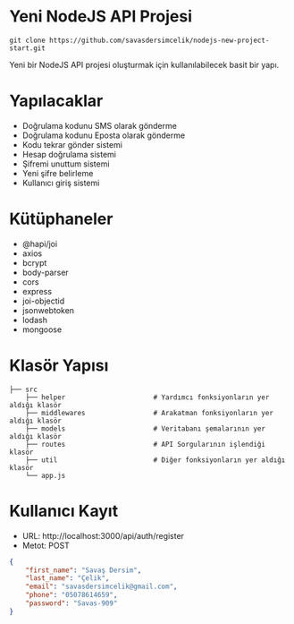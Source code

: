 # Yeni NodeJS API Projesi

    git clone https://github.com/savasdersimcelik/nodejs-new-project-start.git

Yeni bir NodeJS API projesi oluşturmak için kullanılabilecek basit bir yapı.

# Yapılacaklar
- Doğrulama kodunu SMS olarak gönderme
- Doğrulama kodunu Eposta olarak gönderme
- Kodu tekrar gönder sistemi
- Hesap doğrulama sistemi
- Şifremi unuttum sistemi
- Yeni şifre belirleme
- Kullanıcı giriş sistemi

# Kütüphaneler
- @hapi/joi
- axios
- bcrypt
- body-parser
- cors
- express
- joi-objectid
- jsonwebtoken
- lodash
- mongoose

# Klasör Yapısı

    ├── src
        ├── helper                      # Yardımcı fonksiyonların yer aldığı klasör
        ├── middlewares                 # Arakatman fonksiyonların yer aldığı klasör
        ├── models                      # Veritabanı şemalarının yer aldığı klasör
        ├── routes                      # API Sorgularının işlendiği klasör
        ├── util                        # Diğer fonksiyonların yer aldığı klasör
        └── app.js

# Kullanıcı Kayıt
- URL: http://localhost:3000/api/auth/register
- Metot: POST
```json
{
	"first_name": "Savaş Dersim",
	"last_name": "Çelik",
	"email": "savasdersimcelik@gmail.com",
	"phone": "05078614659",
	"password": "Savas-909"
}
```
